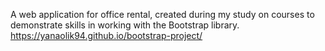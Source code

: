 A web application for office rental, created during my study on courses to demonstrate skills in working with the Bootstrap library.
https://yanaolik94.github.io/bootstrap-project/
